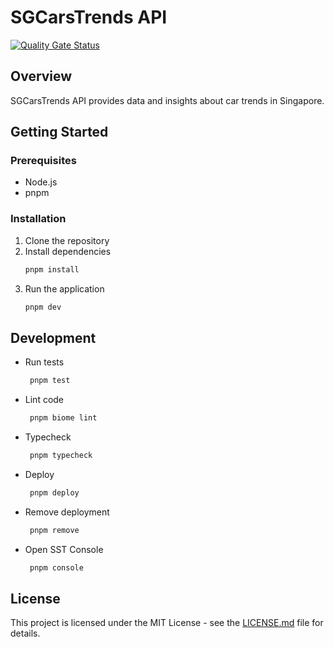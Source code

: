 # SGCarsTrends API

[![Quality Gate Status](https://sonarcloud.io/api/project_badges/measure?project=sgcarstrends_api&metric=alert_status)](https://sonarcloud.io/summary/new_code?id=sgcarstrends_api)

## Overview

SGCarsTrends API provides data and insights about car trends in Singapore.

## Getting Started

### Prerequisites

- Node.js
- pnpm

### Installation

1. Clone the repository
2. Install dependencies
   ```bash
   pnpm install
   ```
3. Run the application
   ```bash
   pnpm dev
   ```

## Development

- Run tests
  ```bash
   pnpm test
   ```

- Lint code
  ```bash
   pnpm biome lint
   ```

- Typecheck
  ```bash
   pnpm typecheck
   ```


- Deploy
  ```bash
   pnpm deploy
   ```

- Remove deployment
  ```bash
   pnpm remove
   ```

- Open SST Console
  ```bash
   pnpm console
   ```

## License

This project is licensed under the MIT License - see the [LICENSE.md](LICENSE.md) file for details.

